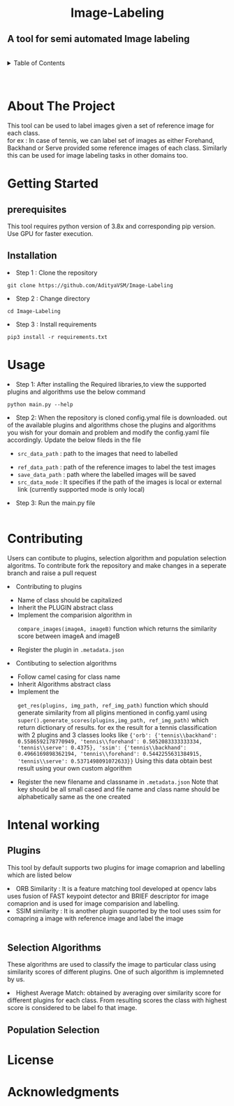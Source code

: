 <h1><center> Image-Labeling</center></h1>

<h2>A tool for semi automated Image labeling</h2>
<br> 

<details>
  <summary>Table of Contents</summary>
  <ol>
    <li><a href="#about-the-project">About The Project</a></li>
    <li>
      <a href="#getting-started">Getting Started</a>
      <ul>
        <li><a href="#prerequisites">Prerequisites</a></li>
        <li><a href="#installation">Installation</a></li>
      </ul>
    </li>
    <li><a href="#usage">Usage</a></li>
    <li><a href="#contributing">Contributing</a></li>
    <li>
        <a href="#intenal-working">Intenal working</a>
        <ul>
            <li><a href="#plugins">Plugins</a></li>
            <li><a href="#selection-algorithms">Selection Algorithms</a></li>
            <li><a href="#population-selection">Population Selection</a></li>
        </ul>
    </li>
    <li><a href="#license">License</a></li>
    <li><a href="#acknowledgments">Acknowledgments</a></li>
  </ol>
</details>
<br><br>

# About The Project
This tool can be used to label images given a set of reference image for each class. <br>
for ex : In case of tennis, we can label set of images as either Forehand, Backhand or Serve provided some reference images of each class.
Similarly this can be used for image labeling tasks in other domains too.

# Getting Started

## prerequisites
This tool requires python version of 3.8x and corresponding pip version. Use GPU for faster execution.
## Installation
<li>Step 1 : Clone the repository

`git clone https://github.com/AdityaVSM/Image-Labeling` </li>

<li>Step 2 : Change directory

`cd Image-Labeling` </li>

<li>Step 3 : Install requirements 

`pip3 install -r requirements.txt`</li>

# Usage
<li>Step 1: After installing the Required libraries,to view the supported plugins and algorithms use the below command 

`python main.py --help`


<li>Step 2: When the repository is cloned config.ymal file is downloaded.
out of the available plugins and algorithms chose the plugins and algorithms you wish for your domain and problem and modify the config.yaml file accordingly. Update the below fileds in the file
<ul>
    <li> 

`src_data_path` : path to the images that need to labelled</li>
    <li>
    `ref_data_path` : path of the reference images to label the test images </li>
    <li>
    `save_data_path` : path where the labelled images will be saved
    </li>
    <li>
    `src_data_mode` : It specifies if the path of the images is local or external link (currently supported mode is only local)
    </li>
</ul>
<li> Step 3: Run the main.py file</li>

<br>

# Contributing
Users can contibute to plugins, selection algorithm and population selection algoritms.
To contribute fork the repository and make changes in a seperate branch and raise a pull request

<li>Contributing to plugins</li>
<ul>
    <li>Name of class should be capitalized</li>
    <li>Inherit the PLUGIN abstract class</li>
    <li>Implement the comparision algorithm in
    
`compare_images(imageA, imageB)` function       which     returns the similarity score between      imageA and imageB</li>
    <li>Register the plugin in `.metadata.json`</li>
</ul>

<li> Contibuting to selection algorithms</li>
<ul>
    <li>Follow camel casing for class name</li>
    <li>Inherit Algorithms abstract class</li>
    <li>Implement the 

`get_res(plugins, img_path, ref_img_path)` function which should generate similarity from all pligins mentioned in config.yaml using `super().generate_scores(plugins,img_path, ref_img_path)` which return dictionary of results.
for ex the result for a tennis classification with 2 plugins and 3 classes looks like `{'orb': {'tennis\\backhand': 0.5586592178770949, 'tennis\\forehand': 0.5052083333333334, 'tennis\\serve': 0.4375}, 'ssim': {'tennis\\backhand': 0.4966169898362194, 'tennis\\forehand': 0.5442255631384915, 'tennis\\serve': 0.5371498091072633}}` Using this data obtain best result using your own custom algorithm</li>
    <li>Register the new filename and classname in 
`.metadata.json` Note that key should be all small cased and file name and class name should be alphabetically same as the one created</li>

</ul>


# Intenal working

## Plugins
This tool by default supports two plugins for image comaprion and labelling which are listed below

<li>ORB Similarity : It is a feature matching tool developed at opencv labs uses fusion of FAST keypoint detector and BRIEF descriptor for image comaprion and is used for image comparision and labelling.</li>

<li>SSIM similarity : It is another plugin suuported by the tool uses ssim for comapring a image with reference image and label the image</li>
<br>

## Selection Algorithms

These algorithms are used to classify the image to particular class using similarity scores of different plugins. One of such algorithm is implemneted by us.

<li>Highest Average Match: obtained by averaging over similarity score for different plugins for each class. From resulting scores the class with highest score is considered to be label fo that image.

<br>

## Population Selection

# License

# Acknowledgments



